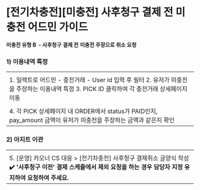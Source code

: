 # [전기차충전][미충전] 사후청구 결제 전 미충전 어드민 가이드

**미충전 유형 B  - 사후청구** **결제 전** **미충전 주장으로 취소 요청**

### ********1) 이용내역 특정********

|  |
| --- |
|  |
| 1. 일렉트로 어드민 - 충전거래 - User id 입력 후 필터 2. 유저가 미충전을 주장하는 이용내역 특정 3. PICK ID 클릭하여 각 충전거래 상세페이지 이동 |
|  |
| 4. 각 PICK 상세페이지 내 ORDER에서 status가 PAID인지, pay\_amount 금액이 유저가 미충전을 주장하는 금액과 같은지 확인 |

### 

### ********2) 아지트 이관********

|  |
| --- |
|  |
| 5. [운영] 카오너 CS 대응 > [전기차충전] 사후청구 결제취소 글양식 작성  **✔️ '사후청구 이전' 결제 스케쥴에서 제외 요청을 하는 경우 담당자 지정 유지하여 요청하여 주세요.** |